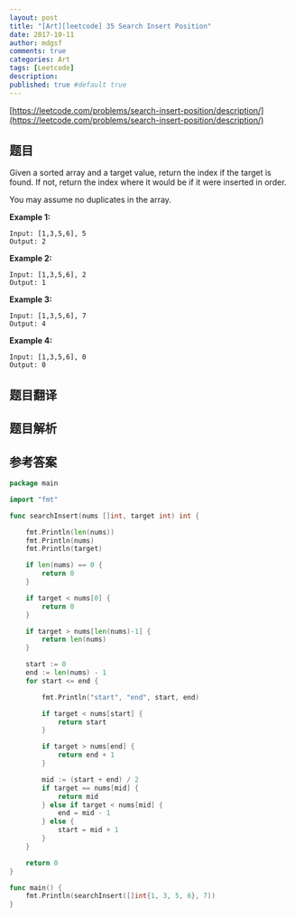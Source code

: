 ```yaml
---
layout: post
title: "[Art][leetcode] 35 Search Insert Position"
date: 2017-10-11
author: mdgsf
comments: true
categories: Art
tags: [Leetcode]
description:
published: true #default true
---
```


[https://leetcode.com/problems/search-insert-position/description/](https://leetcode.com/problems/search-insert-position/description/)

## 题目

Given a sorted array and a target value, return the index if the target is found. If not, return the index where it would be if it were inserted in order.

You may assume no duplicates in the array.

**Example 1:**

```
Input: [1,3,5,6], 5
Output: 2
```

**Example 2:**

```
Input: [1,3,5,6], 2
Output: 1
```

**Example 3:**

```
Input: [1,3,5,6], 7
Output: 4
```

**Example 4:**

```
Input: [1,3,5,6], 0
Output: 0
```

## 题目翻译

## 题目解析

## 参考答案

```go
package main

import "fmt"

func searchInsert(nums []int, target int) int {

    fmt.Println(len(nums))
    fmt.Println(nums)
    fmt.Println(target)

    if len(nums) == 0 {
        return 0
    }

    if target < nums[0] {
        return 0
    }

    if target > nums[len(nums)-1] {
        return len(nums)
    }

    start := 0
    end := len(nums) - 1
    for start <= end {

        fmt.Println("start", "end", start, end)

        if target < nums[start] {
            return start
        }

        if target > nums[end] {
            return end + 1
        }

        mid := (start + end) / 2
        if target == nums[mid] {
            return mid
        } else if target < nums[mid] {
            end = mid - 1
        } else {
            start = mid + 1
        }
    }

    return 0
}

func main() {
    fmt.Println(searchInsert([]int{1, 3, 5, 6}, 7))
}
```
